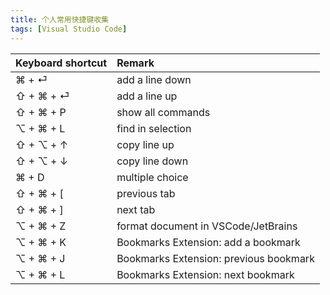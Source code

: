 ```yaml
---
title: 个人常用快捷键收集
tags: [Visual Studio Code]
---
```


| Keyboard shortcut | Remark                                 |
| :---------------- | :------------------------------------- |
| ⌘ + ⏎             | add a line down                        |
| ⇧ + ⌘ + ⏎         | add a line up                          |
| ⇧ + ⌘ + P         | show all commands                      |
| ⌥ + ⌘ + L         | find in selection                      |
| ⇧ + ⌥ + ↑         | copy line up                           |
| ⇧ + ⌥ + ↓         | copy line down                         |
| ⌘ + D             | multiple choice                        |
| ⇧ + ⌘ + [         | previous tab                           |
| ⇧ + ⌘ + ]         | next tab                               |
| ⌥ + ⌘ + Z         | format document in VSCode/JetBrains    |
| ⌥ + ⌘ + K         | Bookmarks Extension: add a bookmark    |
| ⌥ + ⌘ + J         | Bookmarks Extension: previous bookmark |
| ⌥ + ⌘ + L         | Bookmarks Extension: next bookmark     |

